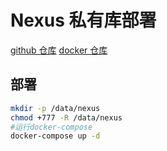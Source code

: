 # Nexus 私有库部署
[github 仓库](https://github.com/sonatype/nexus-public)
[docker 仓库](https://hub.docker.com/r/sonatype/nexus3)
## 部署
```sh
mkdir -p /data/nexus
chmod +777 -R /data/nexus
#运行docker-compose
docker-compose up -d
```